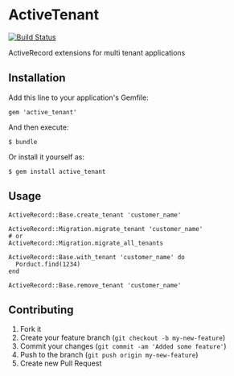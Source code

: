 # ActiveTenant

[![Build Status](https://travis-ci.org/gabynaiman/active_tenant.png?branch=master)](https://travis-ci.org/gabynaiman/active_tenant)

ActiveRecord extensions for multi tenant applications

## Installation

Add this line to your application's Gemfile:

    gem 'active_tenant'

And then execute:

    $ bundle

Or install it yourself as:

    $ gem install active_tenant

## Usage

    ActiveRecord::Base.create_tenant 'customer_name'

    ActiveRecord::Migration.migrate_tenant 'customer_name'
    # or
    ActiveRecord::Migration.migrate_all_tenants

    ActiveRecord::Base.with_tenant 'customer_name' do
      Porduct.find(1234)
    end

    ActiveRecord::Base.remove_tenant 'customer_name'

## Contributing

1. Fork it
2. Create your feature branch (`git checkout -b my-new-feature`)
3. Commit your changes (`git commit -am 'Added some feature'`)
4. Push to the branch (`git push origin my-new-feature`)
5. Create new Pull Request
